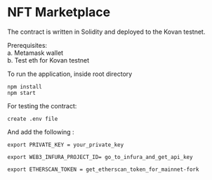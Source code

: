 # NFT Marketplace

The contract is written in Solidity and  deployed to the Kovan testnet.

Prerequisites:   <br/>
a. Metamask wallet  <br/>
b. Test eth for Kovan testnet

To run the application, inside root directory
```
npm install
npm start
```

For testing the contract:
```
create .env file
```
And add the following :
```
export PRIVATE_KEY = your_private_key

export WEB3_INFURA_PROJECT_ID= go_to_infura_and_get_api_key

export ETHERSCAN_TOKEN = get_etherscan_token_for_mainnet-fork
```
